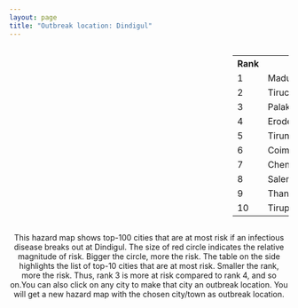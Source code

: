 ```yaml
---
layout: page
title: "Outbreak location: Dindigul"
---
```

<div style="width: 100%; overflow: auto;">
<div style="width: 75%; float: left;">
<div id="mapid">
<script src="https://buda-magenta.github.io/hazard_map/load_map.js"></script>

<script>
var marker_outbreak = L.marker([10.330330, 78.067398],{"autoPan": true}).addTo(map); marker_outbreak.bindTooltip("Dindigul").openTooltip();

var circle_1 = L.circle([9.926115, 78.114098], {"pane": "markerPane", "color": "red", "fill": true, "fillOpacity": 0.2, "fillRule": "evenodd", "lineCap": "round", "lineJoin": "round", "opacity": 1.0, "radius": 134423, "stroke": true, "weight": 3}).addTo(map);
circle_1.bindTooltip("Madurai<br>rank: 1<br>hazard index: 0.134423")
circle_1.bindPopup('<a href="https://buda-magenta.github.io/hazard_map/Madurai">Madurai</a>')

var circle_2 = L.circle([10.804973, 78.687030], {"pane": "markerPane", "color": "red", "fill": true, "fillOpacity": 0.2, "fillRule": "evenodd", "lineCap": "round", "lineJoin": "round", "opacity": 1.0, "radius": 66650, "stroke": true, "weight": 3}).addTo(map);
circle_2.bindTooltip("Tiruchirappalli<br>rank: 2<br>hazard index: 0.066650")
circle_2.bindPopup('<a href="https://buda-magenta.github.io/hazard_map/Tiruchirappalli">Tiruchirappalli</a>')

var circle_3 = L.circle([10.787898, 76.474087], {"pane": "markerPane", "color": "red", "fill": true, "fillOpacity": 0.2, "fillRule": "evenodd", "lineCap": "round", "lineJoin": "round", "opacity": 1.0, "radius": 40292, "stroke": true, "weight": 3}).addTo(map);
circle_3.bindTooltip("Palakkad<br>rank: 3<br>hazard index: 0.040292")
circle_3.bindPopup('<a href="https://buda-magenta.github.io/hazard_map/Palakkad">Palakkad</a>')

var circle_4 = L.circle([11.369204, 77.676627], {"pane": "markerPane", "color": "red", "fill": true, "fillOpacity": 0.2, "fillRule": "evenodd", "lineCap": "round", "lineJoin": "round", "opacity": 1.0, "radius": 23281, "stroke": true, "weight": 3}).addTo(map);
circle_4.bindTooltip("Erode<br>rank: 4<br>hazard index: 0.023282")
circle_4.bindPopup('<a href="https://buda-magenta.github.io/hazard_map/Erode">Erode</a>')

var circle_5 = L.circle([8.701220, 77.579269], {"pane": "markerPane", "color": "red", "fill": true, "fillOpacity": 0.2, "fillRule": "evenodd", "lineCap": "round", "lineJoin": "round", "opacity": 1.0, "radius": 20940, "stroke": true, "weight": 3}).addTo(map);
circle_5.bindTooltip("Tirunelveli<br>rank: 5<br>hazard index: 0.020941")
circle_5.bindPopup('<a href="https://buda-magenta.github.io/hazard_map/Tirunelveli">Tirunelveli</a>')

var circle_6 = L.circle([11.001812, 76.962843], {"pane": "markerPane", "color": "red", "fill": true, "fillOpacity": 0.2, "fillRule": "evenodd", "lineCap": "round", "lineJoin": "round", "opacity": 1.0, "radius": 17136, "stroke": true, "weight": 3}).addTo(map);
circle_6.bindTooltip("Coimbatore<br>rank: 6<br>hazard index: 0.017137")
circle_6.bindPopup('<a href="https://buda-magenta.github.io/hazard_map/Coimbatore">Coimbatore</a>')

var circle_7 = L.circle([13.083694, 80.270186], {"pane": "markerPane", "color": "red", "fill": true, "fillOpacity": 0.2, "fillRule": "evenodd", "lineCap": "round", "lineJoin": "round", "opacity": 1.0, "radius": 12551, "stroke": true, "weight": 3}).addTo(map);
circle_7.bindTooltip("Chennai<br>rank: 7<br>hazard index: 0.012551")
circle_7.bindPopup('<a href="https://buda-magenta.github.io/hazard_map/Chennai">Chennai</a>')

var circle_8 = L.circle([11.664300, 78.146000], {"pane": "markerPane", "color": "red", "fill": true, "fillOpacity": 0.2, "fillRule": "evenodd", "lineCap": "round", "lineJoin": "round", "opacity": 1.0, "radius": 10359, "stroke": true, "weight": 3}).addTo(map);
circle_8.bindTooltip("Salem<br>rank: 8<br>hazard index: 0.010360")
circle_8.bindPopup('<a href="https://buda-magenta.github.io/hazard_map/Salem">Salem</a>')

var circle_9 = L.circle([10.786027, 79.138150], {"pane": "markerPane", "color": "red", "fill": true, "fillOpacity": 0.2, "fillRule": "evenodd", "lineCap": "round", "lineJoin": "round", "opacity": 1.0, "radius": 9432, "stroke": true, "weight": 3}).addTo(map);
circle_9.bindTooltip("Thanjavur<br>rank: 9<br>hazard index: 0.009432")
circle_9.bindPopup('<a href="https://buda-magenta.github.io/hazard_map/Thanjavur">Thanjavur</a>')

var circle_10 = L.circle([11.101781, 77.345192], {"pane": "markerPane", "color": "red", "fill": true, "fillOpacity": 0.2, "fillRule": "evenodd", "lineCap": "round", "lineJoin": "round", "opacity": 1.0, "radius": 7176, "stroke": true, "weight": 3}).addTo(map);
circle_10.bindTooltip("Tiruppur<br>rank: 10<br>hazard index: 0.007177")
circle_10.bindPopup('<a href="https://buda-magenta.github.io/hazard_map/Tiruppur">Tiruppur</a>')

var circle_11 = L.circle([8.805260, 78.145274], {"pane": "markerPane", "color": "red", "fill": true, "fillOpacity": 0.2, "fillRule": "evenodd", "lineCap": "round", "lineJoin": "round", "opacity": 1.0, "radius": 4652, "stroke": true, "weight": 3}).addTo(map);
circle_11.bindTooltip("Thoothukudi<br>rank: 11<br>hazard index: 0.004653")
circle_11.bindPopup('<a href="https://buda-magenta.github.io/hazard_map/Thoothukudi">Thoothukudi</a>')

var circle_12 = L.circle([9.403158, 77.518264], {"pane": "markerPane", "color": "red", "fill": true, "fillOpacity": 0.2, "fillRule": "evenodd", "lineCap": "round", "lineJoin": "round", "opacity": 1.0, "radius": 4518, "stroke": true, "weight": 3}).addTo(map);
circle_12.bindTooltip("Rajapalayam<br>rank: 12<br>hazard index: 0.004519")
circle_12.bindPopup('<a href="https://buda-magenta.github.io/hazard_map/Rajapalayam">Rajapalayam</a>')

var circle_13 = L.circle([8.576971, 77.050125], {"pane": "markerPane", "color": "red", "fill": true, "fillOpacity": 0.2, "fillRule": "evenodd", "lineCap": "round", "lineJoin": "round", "opacity": 1.0, "radius": 4130, "stroke": true, "weight": 3}).addTo(map);
circle_13.bindTooltip("Thiruvananthapuram<br>rank: 13<br>hazard index: 0.004130")
circle_13.bindPopup('<a href="https://buda-magenta.github.io/hazard_map/Thiruvananthapuram">Thiruvananthapuram</a>')

var circle_14 = L.circle([8.188047, 77.429049], {"pane": "markerPane", "color": "red", "fill": true, "fillOpacity": 0.2, "fillRule": "evenodd", "lineCap": "round", "lineJoin": "round", "opacity": 1.0, "radius": 3702, "stroke": true, "weight": 3}).addTo(map);
circle_14.bindTooltip("Nagercoil<br>rank: 14<br>hazard index: 0.003702")
circle_14.bindPopup('<a href="https://buda-magenta.github.io/hazard_map/Nagercoil">Nagercoil</a>')

var circle_15 = L.circle([10.805628, 79.824660], {"pane": "markerPane", "color": "red", "fill": true, "fillOpacity": 0.2, "fillRule": "evenodd", "lineCap": "round", "lineJoin": "round", "opacity": 1.0, "radius": 3420, "stroke": true, "weight": 3}).addTo(map);
circle_15.bindTooltip("Nagapattinam<br>rank: 15<br>hazard index: 0.003421")
circle_15.bindPopup('<a href="https://buda-magenta.github.io/hazard_map/Nagapattinam">Nagapattinam</a>')

var circle_16 = L.circle([10.525626, 76.213254], {"pane": "markerPane", "color": "red", "fill": true, "fillOpacity": 0.2, "fillRule": "evenodd", "lineCap": "round", "lineJoin": "round", "opacity": 1.0, "radius": 3038, "stroke": true, "weight": 3}).addTo(map);
circle_16.bindTooltip("Thrissur<br>rank: 16<br>hazard index: 0.003039")
circle_16.bindPopup('<a href="https://buda-magenta.github.io/hazard_map/Thrissur">Thrissur</a>')

var circle_17 = L.circle([10.964555, 79.371730], {"pane": "markerPane", "color": "red", "fill": true, "fillOpacity": 0.2, "fillRule": "evenodd", "lineCap": "round", "lineJoin": "round", "opacity": 1.0, "radius": 2670, "stroke": true, "weight": 3}).addTo(map);
circle_17.bindTooltip("Kumbakonam<br>rank: 17<br>hazard index: 0.002671")
circle_17.bindPopup('<a href="https://buda-magenta.github.io/hazard_map/Kumbakonam">Kumbakonam</a>')

var circle_18 = L.circle([8.887951, 76.595501], {"pane": "markerPane", "color": "red", "fill": true, "fillOpacity": 0.2, "fillRule": "evenodd", "lineCap": "round", "lineJoin": "round", "opacity": 1.0, "radius": 2580, "stroke": true, "weight": 3}).addTo(map);
circle_18.bindTooltip("Kollam<br>rank: 18<br>hazard index: 0.002581")
circle_18.bindPopup('<a href="https://buda-magenta.github.io/hazard_map/Kollam">Kollam</a>')

var circle_19 = L.circle([10.500000, 78.833333], {"pane": "markerPane", "color": "red", "fill": true, "fillOpacity": 0.2, "fillRule": "evenodd", "lineCap": "round", "lineJoin": "round", "opacity": 1.0, "radius": 1813, "stroke": true, "weight": 3}).addTo(map);
circle_19.bindTooltip("Pudukkottai<br>rank: 19<br>hazard index: 0.001813")
circle_19.bindPopup('<a href="https://buda-magenta.github.io/hazard_map/Pudukkottai">Pudukkottai</a>')

var circle_20 = L.circle([10.044512, 78.743363], {"pane": "markerPane", "color": "red", "fill": true, "fillOpacity": 0.2, "fillRule": "evenodd", "lineCap": "round", "lineJoin": "round", "opacity": 1.0, "radius": 1532, "stroke": true, "weight": 3}).addTo(map);
circle_20.bindTooltip("Karaikkudi<br>rank: 20<br>hazard index: 0.001532")
circle_20.bindPopup('<a href="https://buda-magenta.github.io/hazard_map/Karaikkudi">Karaikkudi</a>')

var circle_21 = L.circle([12.979120, 77.591300], {"pane": "markerPane", "color": "red", "fill": true, "fillOpacity": 0.2, "fillRule": "evenodd", "lineCap": "round", "lineJoin": "round", "opacity": 1.0, "radius": 1373, "stroke": true, "weight": 3}).addTo(map);
circle_21.bindTooltip("Bangalore<br>rank: 21<br>hazard index: 0.001373")
circle_21.bindPopup('<a href="https://buda-magenta.github.io/hazard_map/Bangalore">Bangalore</a>')

var circle_22 = L.circle([10.346837, 78.654771], {"pane": "markerPane", "color": "red", "fill": true, "fillOpacity": 0.2, "fillRule": "evenodd", "lineCap": "round", "lineJoin": "round", "opacity": 1.0, "radius": 1305, "stroke": true, "weight": 3}).addTo(map);
circle_22.bindTooltip("Neiveli<br>rank: 22<br>hazard index: 0.001305")
circle_22.bindPopup('<a href="https://buda-magenta.github.io/hazard_map/Neiveli">Neiveli</a>')

var circle_23 = L.circle([11.258608, 75.778874], {"pane": "markerPane", "color": "red", "fill": true, "fillOpacity": 0.2, "fillRule": "evenodd", "lineCap": "round", "lineJoin": "round", "opacity": 1.0, "radius": 1181, "stroke": true, "weight": 3}).addTo(map);
circle_23.bindTooltip("Kozhikode<br>rank: 23<br>hazard index: 0.001181")
circle_23.bindPopup('<a href="https://buda-magenta.github.io/hazard_map/Kozhikode">Kozhikode</a>')

var circle_24 = L.circle([28.651718, 77.221939], {"pane": "markerPane", "color": "red", "fill": true, "fillOpacity": 0.2, "fillRule": "evenodd", "lineCap": "round", "lineJoin": "round", "opacity": 1.0, "radius": 458, "stroke": true, "weight": 3}).addTo(map);
circle_24.bindTooltip("Delhi<br>rank: 24<br>hazard index: 0.000458")
circle_24.bindPopup('<a href="https://buda-magenta.github.io/hazard_map/Delhi">Delhi</a>')

var circle_25 = L.circle([19.075990, 72.877393], {"pane": "markerPane", "color": "red", "fill": true, "fillOpacity": 0.2, "fillRule": "evenodd", "lineCap": "round", "lineJoin": "round", "opacity": 1.0, "radius": 457, "stroke": true, "weight": 3}).addTo(map);
circle_25.bindTooltip("Mumbai<br>rank: 25<br>hazard index: 0.000457")
circle_25.bindPopup('<a href="https://buda-magenta.github.io/hazard_map/Mumbai">Mumbai</a>')

var circle_26 = L.circle([9.500665, 76.412414], {"pane": "markerPane", "color": "red", "fill": true, "fillOpacity": 0.2, "fillRule": "evenodd", "lineCap": "round", "lineJoin": "round", "opacity": 1.0, "radius": 437, "stroke": true, "weight": 3}).addTo(map);
circle_26.bindTooltip("Alappuzha<br>rank: 26<br>hazard index: 0.000438")
circle_26.bindPopup('<a href="https://buda-magenta.github.io/hazard_map/Alappuzha">Alappuzha</a>')

var circle_27 = L.circle([12.869810, 74.843008], {"pane": "markerPane", "color": "red", "fill": true, "fillOpacity": 0.2, "fillRule": "evenodd", "lineCap": "round", "lineJoin": "round", "opacity": 1.0, "radius": 421, "stroke": true, "weight": 3}).addTo(map);
circle_27.bindTooltip("Mangalore<br>rank: 27<br>hazard index: 0.000421")
circle_27.bindPopup('<a href="https://buda-magenta.github.io/hazard_map/Mangalore">Mangalore</a>')

var circle_28 = L.circle([10.915649, 79.806949], {"pane": "markerPane", "color": "red", "fill": true, "fillOpacity": 0.2, "fillRule": "evenodd", "lineCap": "round", "lineJoin": "round", "opacity": 1.0, "radius": 407, "stroke": true, "weight": 3}).addTo(map);
circle_28.bindTooltip("Pondicherry<br>rank: 28<br>hazard index: 0.000407")
circle_28.bindPopup('<a href="https://buda-magenta.github.io/hazard_map/Pondicherry">Pondicherry</a>')

var circle_29 = L.circle([11.715950, 79.767053], {"pane": "markerPane", "color": "red", "fill": true, "fillOpacity": 0.2, "fillRule": "evenodd", "lineCap": "round", "lineJoin": "round", "opacity": 1.0, "radius": 401, "stroke": true, "weight": 3}).addTo(map);
circle_29.bindTooltip("Cuddalore Port<br>rank: 29<br>hazard index: 0.000401")
circle_29.bindPopup('<a href="https://buda-magenta.github.io/hazard_map/Cuddalore_Port">Cuddalore Port</a>')

var circle_30 = L.circle([17.388786, 78.461065], {"pane": "markerPane", "color": "red", "fill": true, "fillOpacity": 0.2, "fillRule": "evenodd", "lineCap": "round", "lineJoin": "round", "opacity": 1.0, "radius": 386, "stroke": true, "weight": 3}).addTo(map);
circle_30.bindTooltip("Hyderabad<br>rank: 30<br>hazard index: 0.000386")
circle_30.bindPopup('<a href="https://buda-magenta.github.io/hazard_map/Hyderabad">Hyderabad</a>')

var circle_31 = L.circle([12.305183, 76.655361], {"pane": "markerPane", "color": "red", "fill": true, "fillOpacity": 0.2, "fillRule": "evenodd", "lineCap": "round", "lineJoin": "round", "opacity": 1.0, "radius": 338, "stroke": true, "weight": 3}).addTo(map);
circle_31.bindTooltip("Mysore<br>rank: 31<br>hazard index: 0.000339")
circle_31.bindPopup('<a href="https://buda-magenta.github.io/hazard_map/Mysore">Mysore</a>')

var circle_32 = L.circle([13.631637, 79.423171], {"pane": "markerPane", "color": "red", "fill": true, "fillOpacity": 0.2, "fillRule": "evenodd", "lineCap": "round", "lineJoin": "round", "opacity": 1.0, "radius": 268, "stroke": true, "weight": 3}).addTo(map);
circle_32.bindTooltip("Tirupati<br>rank: 32<br>hazard index: 0.000269")
circle_32.bindPopup('<a href="https://buda-magenta.github.io/hazard_map/Tirupati">Tirupati</a>')

var circle_33 = L.circle([9.931308, 76.267414], {"pane": "markerPane", "color": "red", "fill": true, "fillOpacity": 0.2, "fillRule": "evenodd", "lineCap": "round", "lineJoin": "round", "opacity": 1.0, "radius": 263, "stroke": true, "weight": 3}).addTo(map);
circle_33.bindTooltip("Kochi<br>rank: 33<br>hazard index: 0.000263")
circle_33.bindPopup('<a href="https://buda-magenta.github.io/hazard_map/Kochi">Kochi</a>')

var circle_34 = L.circle([13.125476, 80.094090], {"pane": "markerPane", "color": "red", "fill": true, "fillOpacity": 0.2, "fillRule": "evenodd", "lineCap": "round", "lineJoin": "round", "opacity": 1.0, "radius": 179, "stroke": true, "weight": 3}).addTo(map);
circle_34.bindTooltip("Avadi<br>rank: 34<br>hazard index: 0.000179")
circle_34.bindPopup('<a href="https://buda-magenta.github.io/hazard_map/Avadi">Avadi</a>')

var circle_35 = L.circle([13.156387, 80.300528], {"pane": "markerPane", "color": "red", "fill": true, "fillOpacity": 0.2, "fillRule": "evenodd", "lineCap": "round", "lineJoin": "round", "opacity": 1.0, "radius": 170, "stroke": true, "weight": 3}).addTo(map);
circle_35.bindTooltip("Tiruvottiyur<br>rank: 35<br>hazard index: 0.000171")
circle_35.bindPopup('<a href="https://buda-magenta.github.io/hazard_map/Tiruvottiyur">Tiruvottiyur</a>')

var circle_36 = L.circle([12.794811, 79.000641], {"pane": "markerPane", "color": "red", "fill": true, "fillOpacity": 0.2, "fillRule": "evenodd", "lineCap": "round", "lineJoin": "round", "opacity": 1.0, "radius": 138, "stroke": true, "weight": 3}).addTo(map);
circle_36.bindTooltip("Vellore<br>rank: 36<br>hazard index: 0.000138")
circle_36.bindPopup('<a href="https://buda-magenta.github.io/hazard_map/Vellore">Vellore</a>')

var circle_37 = L.circle([22.541418, 88.357691], {"pane": "markerPane", "color": "red", "fill": true, "fillOpacity": 0.2, "fillRule": "evenodd", "lineCap": "round", "lineJoin": "round", "opacity": 1.0, "radius": 123, "stroke": true, "weight": 3}).addTo(map);
circle_37.bindTooltip("Kolkata<br>rank: 37<br>hazard index: 0.000124")
circle_37.bindPopup('<a href="https://buda-magenta.github.io/hazard_map/Kolkata">Kolkata</a>')

var circle_38 = L.circle([25.531031, 78.652689], {"pane": "markerPane", "color": "red", "fill": true, "fillOpacity": 0.2, "fillRule": "evenodd", "lineCap": "round", "lineJoin": "round", "opacity": 1.0, "radius": 115, "stroke": true, "weight": 3}).addTo(map);
circle_38.bindTooltip("Jhansi<br>rank: 38<br>hazard index: 0.000115")
circle_38.bindPopup('<a href="https://buda-magenta.github.io/hazard_map/Jhansi">Jhansi</a>')

var circle_39 = L.circle([12.929903, 80.111823], {"pane": "markerPane", "color": "red", "fill": true, "fillOpacity": 0.2, "fillRule": "evenodd", "lineCap": "round", "lineJoin": "round", "opacity": 1.0, "radius": 109, "stroke": true, "weight": 3}).addTo(map);
circle_39.bindTooltip("Tambaram<br>rank: 39<br>hazard index: 0.000110")
circle_39.bindPopup('<a href="https://buda-magenta.github.io/hazard_map/Tambaram">Tambaram</a>')

var circle_40 = L.circle([12.227213, 79.070156], {"pane": "markerPane", "color": "red", "fill": true, "fillOpacity": 0.2, "fillRule": "evenodd", "lineCap": "round", "lineJoin": "round", "opacity": 1.0, "radius": 107, "stroke": true, "weight": 3}).addTo(map);
circle_40.bindTooltip("Tiruvannamalai<br>rank: 40<br>hazard index: 0.000108")
circle_40.bindPopup('<a href="https://buda-magenta.github.io/hazard_map/Tiruvannamalai">Tiruvannamalai</a>')

var circle_41 = L.circle([14.449372, 79.987376], {"pane": "markerPane", "color": "red", "fill": true, "fillOpacity": 0.2, "fillRule": "evenodd", "lineCap": "round", "lineJoin": "round", "opacity": 1.0, "radius": 97, "stroke": true, "weight": 3}).addTo(map);
circle_41.bindTooltip("Nellore<br>rank: 41<br>hazard index: 0.000097")
circle_41.bindPopup('<a href="https://buda-magenta.github.io/hazard_map/Nellore">Nellore</a>')

var circle_42 = L.circle([16.508759, 80.618510], {"pane": "markerPane", "color": "red", "fill": true, "fillOpacity": 0.2, "fillRule": "evenodd", "lineCap": "round", "lineJoin": "round", "opacity": 1.0, "radius": 91, "stroke": true, "weight": 3}).addTo(map);
circle_42.bindTooltip("Vijayawada<br>rank: 42<br>hazard index: 0.000092")
circle_42.bindPopup('<a href="https://buda-magenta.github.io/hazard_map/Vijayawada">Vijayawada</a>')

var circle_43 = L.circle([18.521428, 73.854454], {"pane": "markerPane", "color": "red", "fill": true, "fillOpacity": 0.2, "fillRule": "evenodd", "lineCap": "round", "lineJoin": "round", "opacity": 1.0, "radius": 90, "stroke": true, "weight": 3}).addTo(map);
circle_43.bindTooltip("Pune<br>rank: 43<br>hazard index: 0.000090")
circle_43.bindPopup('<a href="https://buda-magenta.github.io/hazard_map/Pune">Pune</a>')

var circle_44 = L.circle([11.876225, 75.373804], {"pane": "markerPane", "color": "red", "fill": true, "fillOpacity": 0.2, "fillRule": "evenodd", "lineCap": "round", "lineJoin": "round", "opacity": 1.0, "radius": 88, "stroke": true, "weight": 3}).addTo(map);
circle_44.bindTooltip("Kannur<br>rank: 44<br>hazard index: 0.000088")
circle_44.bindPopup('<a href="https://buda-magenta.github.io/hazard_map/Kannur">Kannur</a>')

var circle_45 = L.circle([12.989816, 80.100987], {"pane": "markerPane", "color": "red", "fill": true, "fillOpacity": 0.2, "fillRule": "evenodd", "lineCap": "round", "lineJoin": "round", "opacity": 1.0, "radius": 75, "stroke": true, "weight": 3}).addTo(map);
circle_45.bindTooltip("Pallavaram<br>rank: 45<br>hazard index: 0.000076")
circle_45.bindPopup('<a href="https://buda-magenta.github.io/hazard_map/Pallavaram">Pallavaram</a>')

var circle_46 = L.circle([21.149813, 79.082056], {"pane": "markerPane", "color": "red", "fill": true, "fillOpacity": 0.2, "fillRule": "evenodd", "lineCap": "round", "lineJoin": "round", "opacity": 1.0, "radius": 60, "stroke": true, "weight": 3}).addTo(map);
circle_46.bindTooltip("Nagpur<br>rank: 46<br>hazard index: 0.000060")
circle_46.bindPopup('<a href="https://buda-magenta.github.io/hazard_map/Nagpur">Nagpur</a>')

var circle_47 = L.circle([12.792907, 78.699917], {"pane": "markerPane", "color": "red", "fill": true, "fillOpacity": 0.2, "fillRule": "evenodd", "lineCap": "round", "lineJoin": "round", "opacity": 1.0, "radius": 58, "stroke": true, "weight": 3}).addTo(map);
circle_47.bindTooltip("Ambur<br>rank: 47<br>hazard index: 0.000058")
circle_47.bindPopup('<a href="https://buda-magenta.github.io/hazard_map/Ambur">Ambur</a>')

var circle_48 = L.circle([17.723128, 83.301284], {"pane": "markerPane", "color": "red", "fill": true, "fillOpacity": 0.2, "fillRule": "evenodd", "lineCap": "round", "lineJoin": "round", "opacity": 1.0, "radius": 54, "stroke": true, "weight": 3}).addTo(map);
circle_48.bindTooltip("Visakhapatnam<br>rank: 48<br>hazard index: 0.000054")
circle_48.bindPopup('<a href="https://buda-magenta.github.io/hazard_map/Visakhapatnam">Visakhapatnam</a>')

var circle_49 = L.circle([12.523889, 76.896196], {"pane": "markerPane", "color": "red", "fill": true, "fillOpacity": 0.2, "fillRule": "evenodd", "lineCap": "round", "lineJoin": "round", "opacity": 1.0, "radius": 52, "stroke": true, "weight": 3}).addTo(map);
circle_49.bindTooltip("Mandya<br>rank: 49<br>hazard index: 0.000053")
circle_49.bindPopup('<a href="https://buda-magenta.github.io/hazard_map/Mandya">Mandya</a>')

var circle_50 = L.circle([23.021624, 72.579707], {"pane": "markerPane", "color": "red", "fill": true, "fillOpacity": 0.2, "fillRule": "evenodd", "lineCap": "round", "lineJoin": "round", "opacity": 1.0, "radius": 50, "stroke": true, "weight": 3}).addTo(map);
circle_50.bindTooltip("Ahmedabad<br>rank: 50<br>hazard index: 0.000050")
circle_50.bindPopup('<a href="https://buda-magenta.github.io/hazard_map/Ahmedabad">Ahmedabad</a>')

var circle_51 = L.circle([23.258486, 77.401989], {"pane": "markerPane", "color": "red", "fill": true, "fillOpacity": 0.2, "fillRule": "evenodd", "lineCap": "round", "lineJoin": "round", "opacity": 1.0, "radius": 45, "stroke": true, "weight": 3}).addTo(map);
circle_51.bindTooltip("Bhopal<br>rank: 51<br>hazard index: 0.000045")
circle_51.bindPopup('<a href="https://buda-magenta.github.io/hazard_map/Bhopal">Bhopal</a>')

var circle_52 = L.circle([11.664535, 92.739045], {"pane": "markerPane", "color": "red", "fill": true, "fillOpacity": 0.2, "fillRule": "evenodd", "lineCap": "round", "lineJoin": "round", "opacity": 1.0, "radius": 44, "stroke": true, "weight": 3}).addTo(map);
circle_52.bindTooltip("Port Blair<br>rank: 52<br>hazard index: 0.000044")
circle_52.bindPopup('<a href="https://buda-magenta.github.io/hazard_map/Port_Blair">Port Blair</a>')

var circle_53 = L.circle([19.194329, 72.970178], {"pane": "markerPane", "color": "red", "fill": true, "fillOpacity": 0.2, "fillRule": "evenodd", "lineCap": "round", "lineJoin": "round", "opacity": 1.0, "radius": 41, "stroke": true, "weight": 3}).addTo(map);
circle_53.bindTooltip("Thane<br>rank: 53<br>hazard index: 0.000041")
circle_53.bindPopup('<a href="https://buda-magenta.github.io/hazard_map/Thane">Thane</a>')

var circle_54 = L.circle([12.836393, 79.705330], {"pane": "markerPane", "color": "red", "fill": true, "fillOpacity": 0.2, "fillRule": "evenodd", "lineCap": "round", "lineJoin": "round", "opacity": 1.0, "radius": 39, "stroke": true, "weight": 3}).addTo(map);
circle_54.bindTooltip("Kanchipuram<br>rank: 54<br>hazard index: 0.000040")
circle_54.bindPopup('<a href="https://buda-magenta.github.io/hazard_map/Kanchipuram">Kanchipuram</a>')

var circle_55 = L.circle([13.340077, 77.100621], {"pane": "markerPane", "color": "red", "fill": true, "fillOpacity": 0.2, "fillRule": "evenodd", "lineCap": "round", "lineJoin": "round", "opacity": 1.0, "radius": 35, "stroke": true, "weight": 3}).addTo(map);
circle_55.bindTooltip("Tumkur<br>rank: 55<br>hazard index: 0.000035")
circle_55.bindPopup('<a href="https://buda-magenta.github.io/hazard_map/Tumkur">Tumkur</a>')

var circle_56 = L.circle([20.266777, 85.843559], {"pane": "markerPane", "color": "red", "fill": true, "fillOpacity": 0.2, "fillRule": "evenodd", "lineCap": "round", "lineJoin": "round", "opacity": 1.0, "radius": 32, "stroke": true, "weight": 3}).addTo(map);
circle_56.bindTooltip("Bhubaneswar<br>rank: 56<br>hazard index: 0.000033")
circle_56.bindPopup('<a href="https://buda-magenta.github.io/hazard_map/Bhubaneswar">Bhubaneswar</a>')

var circle_57 = L.circle([21.170200, 72.831100], {"pane": "markerPane", "color": "red", "fill": true, "fillOpacity": 0.2, "fillRule": "evenodd", "lineCap": "round", "lineJoin": "round", "opacity": 1.0, "radius": 29, "stroke": true, "weight": 3}).addTo(map);
circle_57.bindTooltip("Surat<br>rank: 57<br>hazard index: 0.000030")
circle_57.bindPopup('<a href="https://buda-magenta.github.io/hazard_map/Surat">Surat</a>')

var circle_58 = L.circle([13.160105, 79.155551], {"pane": "markerPane", "color": "red", "fill": true, "fillOpacity": 0.2, "fillRule": "evenodd", "lineCap": "round", "lineJoin": "round", "opacity": 1.0, "radius": 24, "stroke": true, "weight": 3}).addTo(map);
circle_58.bindTooltip("Chittoor<br>rank: 58<br>hazard index: 0.000024")
circle_58.bindPopup('<a href="https://buda-magenta.github.io/hazard_map/Chittoor">Chittoor</a>')

var circle_59 = L.circle([26.180598, 91.753943], {"pane": "markerPane", "color": "red", "fill": true, "fillOpacity": 0.2, "fillRule": "evenodd", "lineCap": "round", "lineJoin": "round", "opacity": 1.0, "radius": 23, "stroke": true, "weight": 3}).addTo(map);
circle_59.bindTooltip("Guwahati<br>rank: 59<br>hazard index: 0.000023")
circle_59.bindPopup('<a href="https://buda-magenta.github.io/hazard_map/Guwahati">Guwahati</a>')

var circle_60 = L.circle([16.291519, 80.454159], {"pane": "markerPane", "color": "red", "fill": true, "fillOpacity": 0.2, "fillRule": "evenodd", "lineCap": "round", "lineJoin": "round", "opacity": 1.0, "radius": 21, "stroke": true, "weight": 3}).addTo(map);
circle_60.bindTooltip("Guntur<br>rank: 60<br>hazard index: 0.000022")
circle_60.bindPopup('<a href="https://buda-magenta.github.io/hazard_map/Guntur">Guntur</a>')

var circle_61 = L.circle([15.398403, 73.812918], {"pane": "markerPane", "color": "red", "fill": true, "fillOpacity": 0.2, "fillRule": "evenodd", "lineCap": "round", "lineJoin": "round", "opacity": 1.0, "radius": 20, "stroke": true, "weight": 3}).addTo(map);
circle_61.bindTooltip("Vasco Da Gama<br>rank: 61<br>hazard index: 0.000020")
circle_61.bindPopup('<a href="https://buda-magenta.github.io/hazard_map/Vasco_Da_Gama">Vasco Da Gama</a>')

var circle_62 = L.circle([27.175255, 78.009816], {"pane": "markerPane", "color": "red", "fill": true, "fillOpacity": 0.2, "fillRule": "evenodd", "lineCap": "round", "lineJoin": "round", "opacity": 1.0, "radius": 18, "stroke": true, "weight": 3}).addTo(map);
circle_62.bindTooltip("Agra<br>rank: 62<br>hazard index: 0.000019")
circle_62.bindPopup('<a href="https://buda-magenta.github.io/hazard_map/Agra">Agra</a>')

var circle_63 = L.circle([26.915458, 75.818982], {"pane": "markerPane", "color": "red", "fill": true, "fillOpacity": 0.2, "fillRule": "evenodd", "lineCap": "round", "lineJoin": "round", "opacity": 1.0, "radius": 18, "stroke": true, "weight": 3}).addTo(map);
circle_63.bindTooltip("Jaipur<br>rank: 63<br>hazard index: 0.000019")
circle_63.bindPopup('<a href="https://buda-magenta.github.io/hazard_map/Jaipur">Jaipur</a>')

var circle_64 = L.circle([12.732884, 77.830948], {"pane": "markerPane", "color": "red", "fill": true, "fillOpacity": 0.2, "fillRule": "evenodd", "lineCap": "round", "lineJoin": "round", "opacity": 1.0, "radius": 18, "stroke": true, "weight": 3}).addTo(map);
circle_64.bindTooltip("Hosur<br>rank: 64<br>hazard index: 0.000018")
circle_64.bindPopup('<a href="https://buda-magenta.github.io/hazard_map/Hosur">Hosur</a>')

var circle_65 = L.circle([12.955100, 78.269900], {"pane": "markerPane", "color": "red", "fill": true, "fillOpacity": 0.2, "fillRule": "evenodd", "lineCap": "round", "lineJoin": "round", "opacity": 1.0, "radius": 17, "stroke": true, "weight": 3}).addTo(map);
circle_65.bindTooltip("Robertson Pet<br>rank: 65<br>hazard index: 0.000017")
circle_65.bindPopup('<a href="https://buda-magenta.github.io/hazard_map/Robertson_Pet">Robertson Pet</a>')

var circle_66 = L.circle([17.005045, 81.780473], {"pane": "markerPane", "color": "red", "fill": true, "fillOpacity": 0.2, "fillRule": "evenodd", "lineCap": "round", "lineJoin": "round", "opacity": 1.0, "radius": 17, "stroke": true, "weight": 3}).addTo(map);
circle_66.bindTooltip("Rajahmundry<br>rank: 66<br>hazard index: 0.000017")
circle_66.bindPopup('<a href="https://buda-magenta.github.io/hazard_map/Rajahmundry">Rajahmundry</a>')

var circle_67 = L.circle([29.000653, 77.768229], {"pane": "markerPane", "color": "red", "fill": true, "fillOpacity": 0.2, "fillRule": "evenodd", "lineCap": "round", "lineJoin": "round", "opacity": 1.0, "radius": 15, "stroke": true, "weight": 3}).addTo(map);
circle_67.bindTooltip("Meerut<br>rank: 67<br>hazard index: 0.000015")
circle_67.bindPopup('<a href="https://buda-magenta.github.io/hazard_map/Meerut">Meerut</a>')

var circle_68 = L.circle([15.507555, 80.060800], {"pane": "markerPane", "color": "red", "fill": true, "fillOpacity": 0.2, "fillRule": "evenodd", "lineCap": "round", "lineJoin": "round", "opacity": 1.0, "radius": 14, "stroke": true, "weight": 3}).addTo(map);
circle_68.bindTooltip("Ongole<br>rank: 68<br>hazard index: 0.000015")
circle_68.bindPopup('<a href="https://buda-magenta.github.io/hazard_map/Ongole">Ongole</a>')

var circle_69 = L.circle([22.720362, 75.868200], {"pane": "markerPane", "color": "red", "fill": true, "fillOpacity": 0.2, "fillRule": "evenodd", "lineCap": "round", "lineJoin": "round", "opacity": 1.0, "radius": 13, "stroke": true, "weight": 3}).addTo(map);
circle_69.bindTooltip("Indore<br>rank: 69<br>hazard index: 0.000014")
circle_69.bindPopup('<a href="https://buda-magenta.github.io/hazard_map/Indore">Indore</a>')

var circle_70 = L.circle([17.849907, 75.276320], {"pane": "markerPane", "color": "red", "fill": true, "fillOpacity": 0.2, "fillRule": "evenodd", "lineCap": "round", "lineJoin": "round", "opacity": 1.0, "radius": 13, "stroke": true, "weight": 3}).addTo(map);
circle_70.bindTooltip("Solapur<br>rank: 70<br>hazard index: 0.000013")
circle_70.bindPopup('<a href="https://buda-magenta.github.io/hazard_map/Solapur">Solapur</a>')

var circle_71 = L.circle([26.203725, 78.157363], {"pane": "markerPane", "color": "red", "fill": true, "fillOpacity": 0.2, "fillRule": "evenodd", "lineCap": "round", "lineJoin": "round", "opacity": 1.0, "radius": 12, "stroke": true, "weight": 3}).addTo(map);
circle_71.bindTooltip("Gwalior<br>rank: 71<br>hazard index: 0.000012")
circle_71.bindPopup('<a href="https://buda-magenta.github.io/hazard_map/Gwalior">Gwalior</a>')

var circle_72 = L.circle([13.137000, 78.133961], {"pane": "markerPane", "color": "red", "fill": true, "fillOpacity": 0.2, "fillRule": "evenodd", "lineCap": "round", "lineJoin": "round", "opacity": 1.0, "radius": 12, "stroke": true, "weight": 3}).addTo(map);
circle_72.bindTooltip("Kolar<br>rank: 72<br>hazard index: 0.000012")
circle_72.bindPopup('<a href="https://buda-magenta.github.io/hazard_map/Kolar">Kolar</a>')

var circle_73 = L.circle([22.297314, 73.194257], {"pane": "markerPane", "color": "red", "fill": true, "fillOpacity": 0.2, "fillRule": "evenodd", "lineCap": "round", "lineJoin": "round", "opacity": 1.0, "radius": 11, "stroke": true, "weight": 3}).addTo(map);
circle_73.bindTooltip("Vadodara<br>rank: 73<br>hazard index: 0.000011")
circle_73.bindPopup('<a href="https://buda-magenta.github.io/hazard_map/Vadodara">Vadodara</a>')

var circle_74 = L.circle([17.980609, 79.598212], {"pane": "markerPane", "color": "red", "fill": true, "fillOpacity": 0.2, "fillRule": "evenodd", "lineCap": "round", "lineJoin": "round", "opacity": 1.0, "radius": 10, "stroke": true, "weight": 3}).addTo(map);
circle_74.bindTooltip("Warangal<br>rank: 74<br>hazard index: 0.000011")
circle_74.bindPopup('<a href="https://buda-magenta.github.io/hazard_map/Warangal">Warangal</a>')

var circle_75 = L.circle([15.830925, 78.042537], {"pane": "markerPane", "color": "red", "fill": true, "fillOpacity": 0.2, "fillRule": "evenodd", "lineCap": "round", "lineJoin": "round", "opacity": 1.0, "radius": 10, "stroke": true, "weight": 3}).addTo(map);
circle_75.bindTooltip("Kurnool<br>rank: 75<br>hazard index: 0.000010")
circle_75.bindPopup('<a href="https://buda-magenta.github.io/hazard_map/Kurnool">Kurnool</a>')

var circle_76 = L.circle([16.237773, 80.646422], {"pane": "markerPane", "color": "red", "fill": true, "fillOpacity": 0.2, "fillRule": "evenodd", "lineCap": "round", "lineJoin": "round", "opacity": 1.0, "radius": 9, "stroke": true, "weight": 3}).addTo(map);
circle_76.bindTooltip("Tenali<br>rank: 76<br>hazard index: 0.000010")
circle_76.bindPopup('<a href="https://buda-magenta.github.io/hazard_map/Tenali">Tenali</a>')

var circle_77 = L.circle([13.007082, 76.099270], {"pane": "markerPane", "color": "red", "fill": true, "fillOpacity": 0.2, "fillRule": "evenodd", "lineCap": "round", "lineJoin": "round", "opacity": 1.0, "radius": 9, "stroke": true, "weight": 3}).addTo(map);
circle_77.bindTooltip("Hassan<br>rank: 77<br>hazard index: 0.000010")
circle_77.bindPopup('<a href="https://buda-magenta.github.io/hazard_map/Hassan">Hassan</a>')

var circle_78 = L.circle([14.475294, 78.821686], {"pane": "markerPane", "color": "red", "fill": true, "fillOpacity": 0.2, "fillRule": "evenodd", "lineCap": "round", "lineJoin": "round", "opacity": 1.0, "radius": 9, "stroke": true, "weight": 3}).addTo(map);
circle_78.bindTooltip("Kadapa<br>rank: 78<br>hazard index: 0.000009")
circle_78.bindPopup('<a href="https://buda-magenta.github.io/hazard_map/Kadapa">Kadapa</a>')

var circle_79 = L.circle([26.460914, 80.321759], {"pane": "markerPane", "color": "red", "fill": true, "fillOpacity": 0.2, "fillRule": "evenodd", "lineCap": "round", "lineJoin": "round", "opacity": 1.0, "radius": 8, "stroke": true, "weight": 3}).addTo(map);
circle_79.bindTooltip("Kanpur<br>rank: 79<br>hazard index: 0.000009")
circle_79.bindPopup('<a href="https://buda-magenta.github.io/hazard_map/Kanpur">Kanpur</a>')

var circle_80 = L.circle([22.305199, 70.802833], {"pane": "markerPane", "color": "red", "fill": true, "fillOpacity": 0.2, "fillRule": "evenodd", "lineCap": "round", "lineJoin": "round", "opacity": 1.0, "radius": 8, "stroke": true, "weight": 3}).addTo(map);
circle_80.bindTooltip("Rajkot<br>rank: 80<br>hazard index: 0.000009")
circle_80.bindPopup('<a href="https://buda-magenta.github.io/hazard_map/Rajkot">Rajkot</a>')

var circle_81 = L.circle([29.988077, 77.508130], {"pane": "markerPane", "color": "red", "fill": true, "fillOpacity": 0.2, "fillRule": "evenodd", "lineCap": "round", "lineJoin": "round", "opacity": 1.0, "radius": 8, "stroke": true, "weight": 3}).addTo(map);
circle_81.bindTooltip("Saharanpur<br>rank: 81<br>hazard index: 0.000008")
circle_81.bindPopup('<a href="https://buda-magenta.github.io/hazard_map/Saharanpur">Saharanpur</a>')

var circle_82 = L.circle([26.838100, 80.934600], {"pane": "markerPane", "color": "red", "fill": true, "fillOpacity": 0.2, "fillRule": "evenodd", "lineCap": "round", "lineJoin": "round", "opacity": 1.0, "radius": 8, "stroke": true, "weight": 3}).addTo(map);
circle_82.bindTooltip("Lucknow<br>rank: 82<br>hazard index: 0.000008")
circle_82.bindPopup('<a href="https://buda-magenta.github.io/hazard_map/Lucknow">Lucknow</a>')

var circle_83 = L.circle([28.402979, 77.310384], {"pane": "markerPane", "color": "red", "fill": true, "fillOpacity": 0.2, "fillRule": "evenodd", "lineCap": "round", "lineJoin": "round", "opacity": 1.0, "radius": 8, "stroke": true, "weight": 3}).addTo(map);
circle_83.bindTooltip("Faridabad<br>rank: 83<br>hazard index: 0.000008")
circle_83.bindPopup('<a href="https://buda-magenta.github.io/hazard_map/Faridabad">Faridabad</a>')

var circle_84 = L.circle([14.466127, 75.920636], {"pane": "markerPane", "color": "red", "fill": true, "fillOpacity": 0.2, "fillRule": "evenodd", "lineCap": "round", "lineJoin": "round", "opacity": 1.0, "radius": 8, "stroke": true, "weight": 3}).addTo(map);
circle_84.bindTooltip("Davanagere<br>rank: 84<br>hazard index: 0.000008")
circle_84.bindPopup('<a href="https://buda-magenta.github.io/hazard_map/Davanagere">Davanagere</a>')

var circle_85 = L.circle([30.325565, 78.043681], {"pane": "markerPane", "color": "red", "fill": true, "fillOpacity": 0.2, "fillRule": "evenodd", "lineCap": "round", "lineJoin": "round", "opacity": 1.0, "radius": 7, "stroke": true, "weight": 3}).addTo(map);
circle_85.bindTooltip("Dehradun<br>rank: 85<br>hazard index: 0.000008")
circle_85.bindPopup('<a href="https://buda-magenta.github.io/hazard_map/Dehradun">Dehradun</a>')

var circle_86 = L.circle([13.341917, 74.747323], {"pane": "markerPane", "color": "red", "fill": true, "fillOpacity": 0.2, "fillRule": "evenodd", "lineCap": "round", "lineJoin": "round", "opacity": 1.0, "radius": 7, "stroke": true, "weight": 3}).addTo(map);
circle_86.bindTooltip("Udupi<br>rank: 86<br>hazard index: 0.000008")
circle_86.bindPopup('<a href="https://buda-magenta.github.io/hazard_map/Udupi">Udupi</a>')

var circle_87 = L.circle([13.932609, 75.574978], {"pane": "markerPane", "color": "red", "fill": true, "fillOpacity": 0.2, "fillRule": "evenodd", "lineCap": "round", "lineJoin": "round", "opacity": 1.0, "radius": 7, "stroke": true, "weight": 3}).addTo(map);
circle_87.bindTooltip("Shimoga<br>rank: 87<br>hazard index: 0.000007")
circle_87.bindPopup('<a href="https://buda-magenta.github.io/hazard_map/Shimoga">Shimoga</a>')

var circle_88 = L.circle([20.468600, 85.879200], {"pane": "markerPane", "color": "red", "fill": true, "fillOpacity": 0.2, "fillRule": "evenodd", "lineCap": "round", "lineJoin": "round", "opacity": 1.0, "radius": 7, "stroke": true, "weight": 3}).addTo(map);
circle_88.bindTooltip("Cuttack<br>rank: 88<br>hazard index: 0.000007")
circle_88.bindPopup('<a href="https://buda-magenta.github.io/hazard_map/Cuttack">Cuttack</a>')

var circle_89 = L.circle([16.943739, 82.235061], {"pane": "markerPane", "color": "red", "fill": true, "fillOpacity": 0.2, "fillRule": "evenodd", "lineCap": "round", "lineJoin": "round", "opacity": 1.0, "radius": 7, "stroke": true, "weight": 3}).addTo(map);
circle_89.bindTooltip("Kakinada<br>rank: 89<br>hazard index: 0.000007")
circle_89.bindPopup('<a href="https://buda-magenta.github.io/hazard_map/Kakinada">Kakinada</a>')

var circle_90 = L.circle([19.439885, 72.880383], {"pane": "markerPane", "color": "red", "fill": true, "fillOpacity": 0.2, "fillRule": "evenodd", "lineCap": "round", "lineJoin": "round", "opacity": 1.0, "radius": 6, "stroke": true, "weight": 3}).addTo(map);
circle_90.bindTooltip("Vasai<br>rank: 90<br>hazard index: 0.000007")
circle_90.bindPopup('<a href="https://buda-magenta.github.io/hazard_map/Vasai">Vasai</a>')

var circle_91 = L.circle([25.609324, 85.123525], {"pane": "markerPane", "color": "red", "fill": true, "fillOpacity": 0.2, "fillRule": "evenodd", "lineCap": "round", "lineJoin": "round", "opacity": 1.0, "radius": 6, "stroke": true, "weight": 3}).addTo(map);
circle_91.bindTooltip("Patna<br>rank: 91<br>hazard index: 0.000007")
circle_91.bindPopup('<a href="https://buda-magenta.github.io/hazard_map/Patna">Patna</a>')

var circle_92 = L.circle([28.428262, 77.002700], {"pane": "markerPane", "color": "red", "fill": true, "fillOpacity": 0.2, "fillRule": "evenodd", "lineCap": "round", "lineJoin": "round", "opacity": 1.0, "radius": 6, "stroke": true, "weight": 3}).addTo(map);
circle_92.bindTooltip("Gurgaon<br>rank: 92<br>hazard index: 0.000006")
circle_92.bindPopup('<a href="https://buda-magenta.github.io/hazard_map/Gurgaon">Gurgaon</a>')

var circle_93 = L.circle([26.055318, 82.993139], {"pane": "markerPane", "color": "red", "fill": true, "fillOpacity": 0.2, "fillRule": "evenodd", "lineCap": "round", "lineJoin": "round", "opacity": 1.0, "radius": 6, "stroke": true, "weight": 3}).addTo(map);
circle_93.bindTooltip("Nizamabad<br>rank: 93<br>hazard index: 0.000006")
circle_93.bindPopup('<a href="https://buda-magenta.github.io/hazard_map/Nizamabad">Nizamabad</a>')

var circle_94 = L.circle([18.627929, 73.800983], {"pane": "markerPane", "color": "red", "fill": true, "fillOpacity": 0.2, "fillRule": "evenodd", "lineCap": "round", "lineJoin": "round", "opacity": 1.0, "radius": 6, "stroke": true, "weight": 3}).addTo(map);
circle_94.bindTooltip("Pimpri Chinchwad<br>rank: 94<br>hazard index: 0.000006")
circle_94.bindPopup('<a href="https://buda-magenta.github.io/hazard_map/Pimpri_Chinchwad">Pimpri Chinchwad</a>')

var circle_95 = L.circle([15.351838, 75.137985], {"pane": "markerPane", "color": "red", "fill": true, "fillOpacity": 0.2, "fillRule": "evenodd", "lineCap": "round", "lineJoin": "round", "opacity": 1.0, "radius": 6, "stroke": true, "weight": 3}).addTo(map);
circle_95.bindTooltip("Hubli<br>rank: 95<br>hazard index: 0.000006")
circle_95.bindPopup('<a href="https://buda-magenta.github.io/hazard_map/Hubli">Hubli</a>')

var circle_96 = L.circle([20.011247, 73.790236], {"pane": "markerPane", "color": "red", "fill": true, "fillOpacity": 0.2, "fillRule": "evenodd", "lineCap": "round", "lineJoin": "round", "opacity": 1.0, "radius": 6, "stroke": true, "weight": 3}).addTo(map);
circle_96.bindTooltip("Nashik<br>rank: 96<br>hazard index: 0.000006")
circle_96.bindPopup('<a href="https://buda-magenta.github.io/hazard_map/Nashik">Nashik</a>')

var circle_97 = L.circle([14.654623, 77.556260], {"pane": "markerPane", "color": "red", "fill": true, "fillOpacity": 0.2, "fillRule": "evenodd", "lineCap": "round", "lineJoin": "round", "opacity": 1.0, "radius": 5, "stroke": true, "weight": 3}).addTo(map);
circle_97.bindTooltip("Anantapur<br>rank: 97<br>hazard index: 0.000006")
circle_97.bindPopup('<a href="https://buda-magenta.github.io/hazard_map/Anantapur">Anantapur</a>')

var circle_98 = L.circle([16.094950, 80.165878], {"pane": "markerPane", "color": "red", "fill": true, "fillOpacity": 0.2, "fillRule": "evenodd", "lineCap": "round", "lineJoin": "round", "opacity": 1.0, "radius": 5, "stroke": true, "weight": 3}).addTo(map);
circle_98.bindTooltip("Chilakaluripet<br>rank: 98<br>hazard index: 0.000006")
circle_98.bindPopup('<a href="https://buda-magenta.github.io/hazard_map/Chilakaluripet">Chilakaluripet</a>')

var circle_99 = L.circle([25.196826, 76.000893], {"pane": "markerPane", "color": "red", "fill": true, "fillOpacity": 0.2, "fillRule": "evenodd", "lineCap": "round", "lineJoin": "round", "opacity": 1.0, "radius": 5, "stroke": true, "weight": 3}).addTo(map);
circle_99.bindTooltip("Kota<br>rank: 99<br>hazard index: 0.000006")
circle_99.bindPopup('<a href="https://buda-magenta.github.io/hazard_map/Kota">Kota</a>')

var circle_100 = L.circle([22.214285, 84.872437], {"pane": "markerPane", "color": "red", "fill": true, "fillOpacity": 0.2, "fillRule": "evenodd", "lineCap": "round", "lineJoin": "round", "opacity": 1.0, "radius": 5, "stroke": true, "weight": 3}).addTo(map);
circle_100.bindTooltip("Raurkela<br>rank: 100<br>hazard index: 0.000006")
circle_100.bindPopup('<a href="https://buda-magenta.github.io/hazard_map/Raurkela">Raurkela</a>')
</script>
</div>
</div>


<div style="width: 20%; float: right;">
<table>
<tr>
<th>Rank</th>
<th>City</th>
</tr>

<tr>
<td>1</td>
<td>Madurai</td>
</tr>

<tr>
<td>2</td>
<td>Tiruchirappalli</td>
</tr>

<tr>
<td>3</td>
<td>Palakkad</td>
</tr>

<tr>
<td>4</td>
<td>Erode</td>
</tr>

<tr>
<td>5</td>
<td>Tirunelveli</td>
</tr>

<tr>
<td>6</td>
<td>Coimbatore</td>
</tr>

<tr>
<td>7</td>
<td>Chennai</td>
</tr>

<tr>
<td>8</td>
<td>Salem</td>
</tr>

<tr>
<td>9</td>
<td>Thanjavur</td>
</tr>

<tr>
<td>10</td>
<td>Tiruppur</td>
</tr>

</table>
</div>
</div>


<p align="center">This hazard map shows top-100 cities that are at most risk if an infectious disease breaks out at Dindigul. The size of red circle indicates the relative magnitude of risk. Bigger the circle, more the risk. The table on the side highlights the list of top-10 cities that are at most risk. Smaller the rank, more the risk. Thus, rank 3 is more at risk compared to rank 4, and so on.You can also click on any city to make that city an outbreak location. You will get a new hazard map with the chosen city/town as outbreak location.
</p>